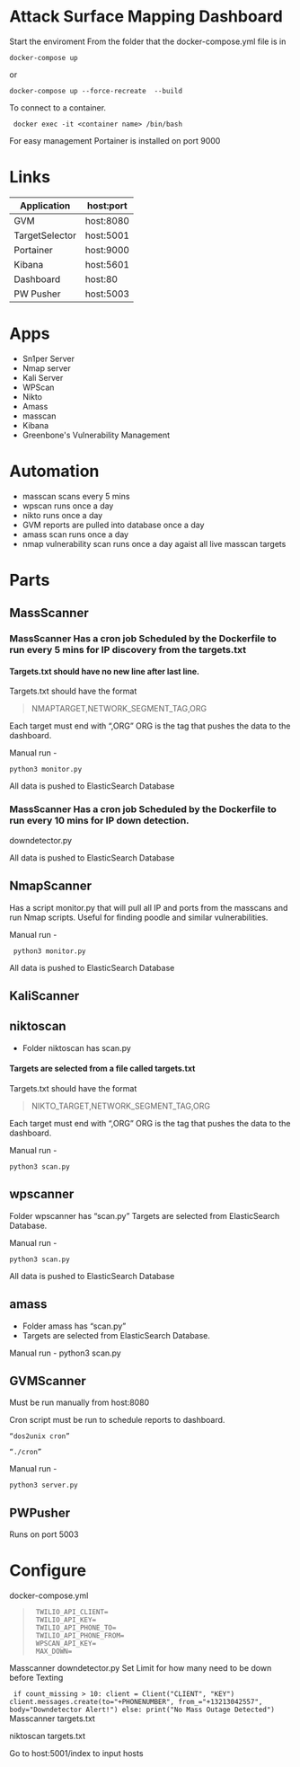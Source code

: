
# Attack Surface Mapping Dashboard

Start the enviroment
From the folder that the docker-compose.yml file is in

`docker-compose up ` 

or 

 `docker-compose up --force-recreate  --build`

To connect to a container.

` docker exec -it <container name> /bin/bash`

For easy management Portainer is installed on port 9000

# Links
|Application| host:port|
|-----|-----|
|GVM |host:8080|
|TargetSelector |host:5001|
|Portainer |host:9000|
|Kibana |host:5601|
|Dashboard |host:80|
|PW Pusher |host:5003|

# Apps
- Sn1per Server
- Nmap server
- Kali Server
- WPScan
- Nikto
- Amass
- masscan
- Kibana
- Greenbone's Vulnerability Management

# Automation
- masscan scans every 5 mins
- wpscan runs once a day 
- nikto runs once a day
- GVM reports are pulled into database once a day
- amass scan runs once a day
- nmap vulnerability scan runs once a day agaist all live masscan targets

# Parts
## MassScanner

### MassScanner Has a cron job Scheduled by the Dockerfile to run every 5 mins for IP discovery from the targets.txt

#### Targets.txt should have no new line after last line.
Targets.txt should have the format 

> NMAPTARGET,NETWORK_SEGMENT_TAG,ORG

Each target must end with “,ORG”
ORG is the tag that pushes the data to the dashboard.

Manual run - 

    python3 monitor.py

All data is pushed to ElasticSearch Database

### MassScanner Has a cron job Scheduled by the Dockerfile to run every 10 mins for IP down detection.
downdetector.py

All data is pushed to ElasticSearch Database

## NmapScanner

Has a script monitor.py that will pull all IP and ports from the masscans and run Nmap scripts. Useful for finding poodle and similar vulnerabilities.

Manual run -

     python3 monitor.py

All data is pushed to ElasticSearch Database

## KaliScanner

 ## niktoscan

- Folder niktoscan has scan.py
#### Targets are selected from a file called targets.txt
Targets.txt should have the format 

> NIKTO_TARGET,NETWORK_SEGMENT_TAG,ORG

Each target must end with “,ORG”
ORG is the tag that pushes the data to the dashboard.

Manual run - 

    python3 scan.py

## wpscanner

Folder wpscanner has “scan.py”
Targets are selected from ElasticSearch Database. 

Manual run - 

    python3 scan.py

All data is pushed to ElasticSearch Database

## amass

- Folder amass has “scan.py”
- Targets are selected from ElasticSearch Database.

Manual run - python3 scan.py

## GVMScanner


Must be run manually from host:8080

Cron script must be run to schedule reports to dashboard.

    “dos2unix cron”
    
    “./cron”

Manual run - 

    python3 server.py

## PWPusher

Runs on port 5003

# Configure
docker-compose.yml
    
>      TWILIO_API_CLIENT=
>      TWILIO_API_KEY=
>      TWILIO_API_PHONE_TO=
>      TWILIO_API_PHONE_FROM=
>      WPSCAN_API_KEY=
>      MAX_DOWN= 

Masscanner downdetector.py
Set Limit for how many need to be down before Texting

` if count_missing > 10:
        client = Client("CLIENT", "KEY")
        client.messages.create(to="+PHONENUMBER", from_="+13213042557", body="Downdetector Alert!")
    else:
        print("No Mass Outage Detected")`
Masscanner targets.txt

niktoscan targets.txt

Go to host:5001/index to input hosts

